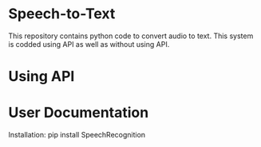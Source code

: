 # Speech-to-Text
This repository contains python code to convert audio to text. This system is codded using API as well as without using API. 
# Using API
# User Documentation
Installation: pip install SpeechRecognition
